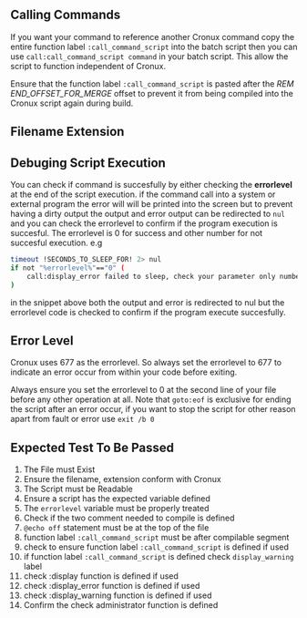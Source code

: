 
## Calling Commands

If you want your command to reference another Cronux command copy the entire function label 
`:call_command_script` into the batch script then you can use `call:call_command_script command` 
in your batch script. This allow the script to function independent of Cronux.

Ensure that the function label `:call_command_script` is pasted after the *REM END_OFFSET_FOR_MERGE* 
offset to prevent it from being compiled into the Cronux script again during build.

## Filename Extension 


## Debuging Script Execution

You can check if command is succesfully by either checking the **errorlevel** at the end 
of the script execution. if the command call into a system or external program the error 
will will be printed into the screen but to prevent having a dirty output the output and 
error output can be redirected to `nul` and you can check the errorlevel to confirm if the 
program execution is succesful. The errorlevel is 0 for success and other number for 
not succesful execution. e.g 

```bash
timeout !SECONDS_TO_SLEEP_FOR! 2> nul 
if not "%errorlevel%"=="0" (
	call:display_error failed to sleep, check your parameter only number between -1 to 99999 accepted
)
```

in the snippet above both the output and error is redirected to nul but the errorlevel code is 
checked to confirm if the program execute succesfully. 

## Error Level

Cronux uses 677 as the errorlevel. So always set the errorlevel to 677 to indicate 
an error occur from within your code before exiting. 

Always ensure you set the errorlevel to 0 at the second line of your file before any other 
operation at all. Note that `goto:eof` is exclusive for ending the script after an error 
occur, if you want to stop the script for other reason apart from fault or error use 
`exit /b 0`

## Expected Test To Be Passed

 1.  The File must Exist 
 2.  Ensure the filename, extension conform with Cronux 
 3.  The Script must be Readable
 4.  Ensure a script has the expected variable defined
 5.  The `errorlevel` variable must be properly treated
 6.  Check if the two comment needed to compile is defined
 7.  `@echo off` statement must be at the top of the file
 8.  function label `:call_command_script` must be after compilable segment
 9.  check to ensure function label `:call_command_script` is defined if used 
 9.  if function label `:call_command_script` is defined check `display_warning` label  
 10. check :display function is defined if used
 11. check :display_error function is defined if used
 12. check :display_warning function is defined if used
 12. Confirm the check administrator function is defined
 
